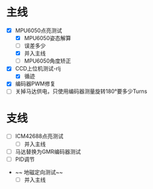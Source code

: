 # 主线

* [X] MPU6050点亮测试
  * [X] MPU6050姿态解算
  * [ ] 误差多少
  * [X] 并入主线
  * [ ] MPU6050角度矫正
* [X] CCD上位机测试-rlj
  * [X] 循迹
* [X] 编码器PWM修复
* [ ] 关掉马达供电，只使用编码器测量旋转180°要多少Turns

# 支线

* [ ] ICM42688点亮测试
  * [ ] 并入主线
* [ ] 马达替换为GMR编码器测试
* [ ] PID调节

* ~~ 地磁定向测试~~
  * [ ] 并入主线
